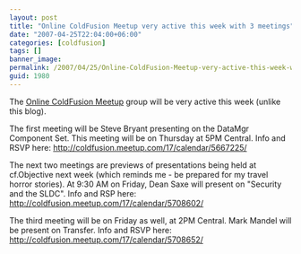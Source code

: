 ```yaml
---
layout: post
title: "Online ColdFusion Meetup very active this week with 3 meetings"
date: "2007-04-25T22:04:00+06:00"
categories: [coldfusion]
tags: []
banner_image: 
permalink: /2007/04/25/Online-ColdFusion-Meetup-very-active-this-week-with-3-meetings
guid: 1980
---
```


The <a href="http://coldfusion.meetup.com/17/">Online ColdFusion Meetup</a> group will be very active this week (unlike this blog). 

The first meeting will be Steve Bryant presenting on the DataMgr Component Set. This meeting will be on Thursday at 5PM Central. Info and RSVP here: <a href="http://coldfusion.meetup.com/17/calendar/5667225/">http://coldfusion.meetup.com/17/calendar/5667225/</a>

The next two meetings are previews of presentations being held at cf.Objective next week (which reminds me - be prepared for my travel horror stories). At 9:30 AM on Friday, Dean Saxe will present on "Security and the SLDC". Info and RSP here: <a href="http://coldfusion.meetup.com/17/calendar/5708602/">http://coldfusion.meetup.com/17/calendar/5708602/</a>

The third meeting will be on Friday as well, at 2PM Central. Mark Mandel will be present on Transfer. Info and RSVP here: <a href="http://coldfusion.meetup.com/17/calendar/5708652/">http://coldfusion.meetup.com/17/calendar/5708652/</a>